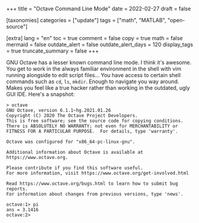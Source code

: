 +++
title = "Octave Command Line Mode"
date = 2022-02-27
draft = false

[taxonomies]
categories = ["update"]
tags = ["math", "MATLAB", "open-source"]

[extra]
lang = "en"
toc = true
comment = false
copy = true
math = false
mermaid = false
outdate_alert = false
outdate_alert_days = 120
display_tags = true
truncate_summary = false
+++

GNU Octave has a lesser known command line mode. I think it's awesome. You get to work in the always familiar environment in the shell with vim running alongside to edit script files... You have access to certain shell commands such as ```cd```, ```ls```, ```mkdir```. Enough to navigate you way around. Makes you feel like a true hacker rather than working in the outdated, ugly GUI IDE.
Here's a snapshot:


```
> octave
GNU Octave, version 6.1.1~hg.2021.01.26
Copyright (C) 2020 The Octave Project Developers.
This is free software; see the source code for copying conditions.
There is ABSOLUTELY NO WARRANTY; not even for MERCHANTABILITY or
FITNESS FOR A PARTICULAR PURPOSE.  For details, type 'warranty'.

Octave was configured for "x86_64-pc-linux-gnu".

Additional information about Octave is available at https://www.octave.org.

Please contribute if you find this software useful.
For more information, visit https://www.octave.org/get-involved.html

Read https://www.octave.org/bugs.html to learn how to submit bug reports.
For information about changes from previous versions, type 'news'.

octave:1> pi
ans = 3.1416
octave:2> 
```
